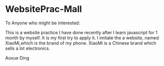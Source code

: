# WebsitePrac-Mall
To Anyone who might be interested: 

  This is a website practice I have done recently after I learn javascript for 1 month by myself. It is my first try to apply it. I imitate the a website,
  named XiaoMi,which is the brand of my phone. XiaoMi is a Chinese brand which sells a lot electronics.
  
Aoxue Ding

  
